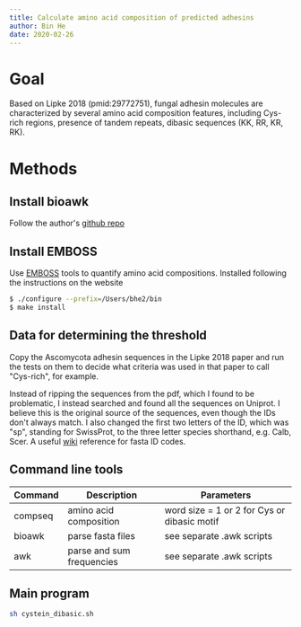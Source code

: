 ```yaml
---
title: Calculate amino acid composition of predicted adhesins
author: Bin He
date: 2020-02-26
---
```


# Goal

Based on Lipke 2018 (pmid:29772751), fungal adhesin molecules are characterized by several amino acid composition features, including Cys-rich regions, presence of tandem repeats, dibasic sequences (KK, RR, KR, RK).

# Methods

## Install bioawk

Follow the author's [github repo](https://github.com/lh3/bioawk)

## Install EMBOSS

Use [EMBOSS](http://emboss.sourceforge.net/download/) tools to quantify amino acid compositions.
Installed following the instructions on the website
```bash
$ ./configure --prefix=/Users/bhe2/bin
$ make install
```

## Data for determining the threshold

Copy the Ascomycota adhesin sequences in the Lipke 2018 paper and run the tests on them to decide what criteria was used in that paper to call "Cys-rich", for example.

Instead of ripping the sequences from the pdf, which I found to be problematic, I instead searched and found all the sequences on Uniprot. I believe this is the original source of the sequences, even though the IDs don't always match. I also changed the first two letters of the ID, which was "sp", standing for SwissProt, to the three letter species shorthand, e.g. Calb, Scer. A useful [wiki](https://en.wikipedia.org/wiki/FASTA_format) reference for fasta ID codes.

## Command line tools

| Command | Description | Parameters |
|---------|-------------|------------|
| compseq | amino acid composition | word size = 1 or 2 for Cys or dibasic motif |
| bioawk | parse fasta files | see separate .awk scripts |
| awk | parse and sum frequencies | see separate .awk scripts |

## Main program

```bash
sh cystein_dibasic.sh
```
